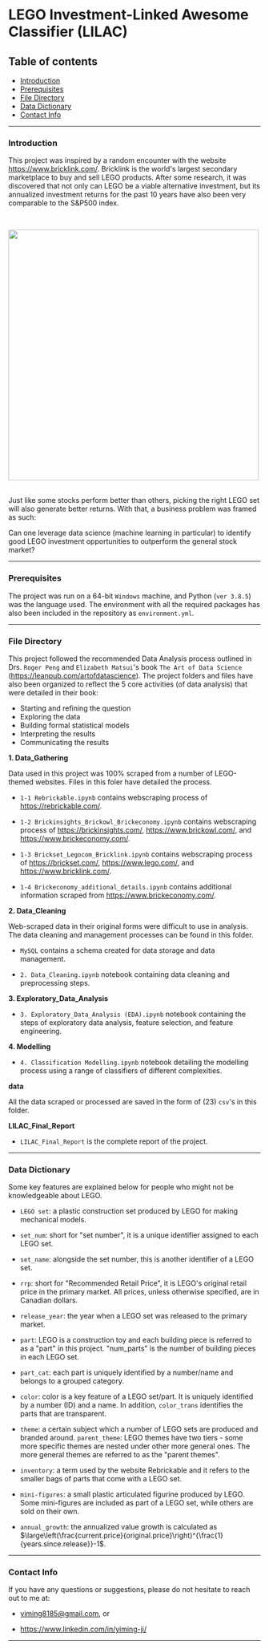 # LEGO Investment-Linked Awesome Classifier (LILAC)

## Table of contents
* [Introduction](#Introduction)
* [Prerequisites](#Prerequisites)
* [File Directory](#File-Directory)
* [Data Dictionary](#Data-Dictionary)
* [Contact Info](#Contact-Info)
***

### Introduction

This project was inspired by a random encounter with the website  https://www.bricklink.com/. Bricklink is the world's largest secondary marketplace to buy and sell LEGO products. After some research, it was discovered that not only can LEGO be a viable alternative investment, but its annualized investment returns for the past 10 years have also been very comparable to the S&P500 index.

&nbsp;
<div>
<img src="attachment:image.png" width="500"/>
</div>
&nbsp;

Just like some stocks perform better than others, picking the right LEGO set will also generate better returns. With that, a business problem was framed as such: 

Can one leverage data science (machine learning in particular) to identify good LEGO investment opportunities to outperform the general stock market?
***

### Prerequisites

The project was run on a 64-bit `Windows` machine, and Python (`ver 3.8.5`) was the language used. The environment with all the required packages has also been included in the repository as `environment.yml`. 
***

### File Directory

This project followed the recommended Data Analysis process outlined in Drs. `Roger Peng` and `Elizabeth Matsui`'s book `The Art of Data Science` (https://leanpub.com/artofdatascience). The project folders and files have also been organized to reflect the 5 core activities (of data analysis) that were detailed in their book: 
- Starting and refining the question
- Exploring the data
- Building formal statistical models
- Interpreting the results
- Communicating the results

**1. Data_Gathering**

Data used in this project was 100% scraped from a number of LEGO-themed websites. Files in this foler have detailed the process. 

  * `1-1 Rebrickable.ipynb` contains webscraping process of https://rebrickable.com/.

  * `1-2 Brickinsights_Brickowl_Brickeconomy.ipynb` contains webscraping process of https://brickinsights.com/, https://www.brickowl.com/, and https://www.brickeconomy.com/.

  * `1-3 Brickset_Legocom_Bricklink.ipynb` contains webscraping process of https://brickset.com/, https://www.lego.com/, and https://www.bricklink.com/.

  * `1-4 Brickeconomy_additional_details.ipynb` contains additional information scraped from https://www.brickeconomy.com/.

**2. Data_Cleaning**

Web-scraped data in their original forms were difficult to use in analysis. The data cleaning and management processes can be found in this folder. 

  * `MySQL` contains a schema created for data storage and data management. 

  * `2. Data_Cleaning.ipynb` notebook containing data cleaning and preprocessing steps.

**3. Exploratory_Data_Analysis**

  * `3. Exploratory_Data_Analysis (EDA).ipynb` notebook containing the steps of exploratory data analysis, feature selection, and feature engineering. 

**4. Modelling**

  * `4. Classification Modelling.ipynb` notebook detailing the modelling process using a range of classifiers of different complexities.

**data**

All the data scraped or processed are saved in the form of (23) `csv`'s in this folder. 

**LILAC_Final_Report**

  * `LILAC_Final_Report` is the complete report of the project.
***

### Data Dictionary

Some key features are explained below for people who might not be knowledgeable about LEGO.

  * `LEGO set`: a plastic construction set produced by LEGO for making mechanical models.  

  * `set_num`: short for "set number", it is a unique identifier assigned to each LEGO set.

  * `set_name`: alongside the set number, this is another identifier of a LEGO set.

  * `rrp`: short for "Recommended Retail Price", it is LEGO's original retail price in the primary market. All prices, unless otherwise specified, are in Canadian dollars.

  * `release_year`: the year when a LEGO set was released to the primary market.

  * `part`: LEGO is a construction toy and each building piece is referred to as a "part" in this project. "num_parts" is the number of building pieces in each LEGO set.

  * `part_cat`: each part is uniquely identified by a number/name and belongs to a grouped category.

  * `color`: color is a key feature of a LEGO set/part. It is uniquely identified by a number (ID) and a name. In addition, `color_trans` identifies the parts that are transparent.    

  * `theme`: a certain subject which a number of LEGO sets are produced and branded around. `parent_theme`: LEGO themes have two tiers - some more specific themes are nested under other more general ones. The more general themes are referred to as the "parent themes".

  * `inventory`: a term used by the website Rebrickable and it refers to the smaller bags of parts that come with a LEGO set.

  * `mini-figures`: a small plastic articulated figurine produced by LEGO. Some mini-figures are included as part of a LEGO set, while others are sold on their own.

  * `annual_growth`: the annualized value growth is calculated as
$\large\left(\frac{current.price}{original.price}\right)^{\frac{1}{years.since.release}}-1$.
***

### Contact Info
If you have any questions or suggestions, please do not hesitate to reach out to me at:
- yiming8185@gmail.com, or

- https://www.linkedin.com/in/yiming-ji/
***
